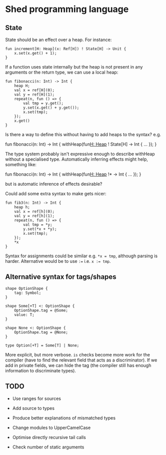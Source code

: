 # Shed programming language

## State

State should be an effect over a heap.
For instance:

```
fun increment[H: Heap](x: Ref[H]) ! State[H] -> Unit {
    x.set(x.get() + 1);
}
```

If a function uses state internally but the heap is not present in any arguments or the return type,
we can use a local heap:

```
fun fibonacci(n: Int) -> Int {
    heap H;
    val x = ref[H](0);
    val y = ref[H](1);
    repeat(n, fun () => {
        val tmp = y.get();
        y.set(x.get() + y.get());
        x.set(tmp);
    });
    x.get()
}
```

Is there a way to define this without having to add heaps to the syntax? e.g.

fun fibonacci(n: Int) -> Int {
    withHeap(fun[H: Heap]() ! State[H] -> Int {
        ...
    });
}

The type system probably isn't expressive enough to describe withHeap without a specialised type.
Automatically inferring effects might help, something like:

fun fibonacci(n: Int) -> Int {
    withHeap(fun[H: Heap]() !* -> Int {
        ...
    });
}

but is automatic inference of effects desirable?

Could add some extra syntax to make gets nicer:

```
fun fib3(n: Int) -> Int {
    heap h;
    val x = ref[h](0);
    val y = ref[h](1);
    repeat(n, fun () => {
        val tmp = *y;
        y.set(*x + *y);
        x.set(tmp);
    });
    *x
}
```

Syntax for assignments could be similar e.g. `*x = tmp`,
although parsing is harder.
Alternative would be to use `:=` i.e. `x := tmp`.

## Alternative syntax for tags/shapes

```
shape OptionShape {
    tag: Symbol;
}

shape Some[+T] <: OptionShape {
    OptionShape.tag = @Some;
    value: T;
}

shape None <: OptionShape {
    OptionShape.tag = @None;
}

type Option[+T] = Some[T] | None;
```

More explicit, but more verbose.
`is` checks become more work for the compiler (have to find the relevant field that acts as a discriminator).
If we add in private fields, we can hide the tag (the compiler still has enough information to discriminate types).

## TODO

* Use ranges for sources

* Add source to types

* Produce better explanations of mismatched types

* Change modules to UpperCamelCase

* Optimise directly recursive tail calls

* Check number of static arguments
